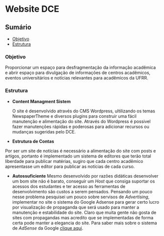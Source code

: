 # Website DCE

## Sumário

- [Objetivo](#objetivo)
- [Estrutura](#estrutura)

### Objetivo

  Proporcionar um espaço para desfragmentação da informação acadêmica e abrir espaço para divulgação de informações de centros acadêmicos, eventos universitários e notícias relevantes para acadêmicos da UFRR.
  
### Estrutura

* __Content Managment Sistem__

  O site é desenvolvido através do CMS Wordpress, ultilizando os temas NewspaperTheme e diversos plugins para construir uma fácil manutenção e alimentação do site. Através do Wordpress é possivel fazer manutenções rápidas e poderosas para adicionar recursos ou mudanças sugeridas pelo DCE.

* __Estrutura de Contas__
 
 Por ser um site de notícias é necessário a alimentação do site com posts e artigos, portanto é implementado um sistema de editores que terão total liberdade para publicar matérias, sugiro que cada centro acadêmico apresentasse um editor para publicar as notícias de cada curso.
 
* __Autossuficiente__
  Mesmo desenvolvido por razões didáticas desenvolver um bom site não é barato, conseguir um _Host_ que consiga suportar os acessos dos estudantes e ter acesso as ferramentas de desenvolvimento são custos a serem pensados. Pensando um pouco nesse problema pesquisei um pouco sobre servisos de _Advertising_, implementar no site o sistema do Google Adsense para gerar certo lucro por visualização de propaganda que será usado para manter a manutenção e estabilidade do site. Claro que muita gente não gosta de sites com propagandas mas acredito que se implementadas de forma certa pode manter a elegancia do site.
  Para saber mais sobre o sistema de _AdSense_ da Google [clique aqui](https://www.google.com/intl/pt-BR_br/adsense/start/).
  

